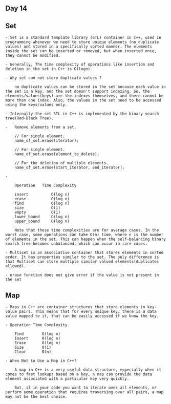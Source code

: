 ## Day 14

## Set

    - Set is a standard template library (STL) container in C++, used in programming whenever we need to store unique elements (no duplicate values) and stored in a specifically sorted manner. The elements inside the set can be inserted or removed, but when inserted once, they cannot be modified.

    - Generally, The time complexity of operations like insertion and deletion in the set in C++ is O(logn).

    - Why set can not store duplicate values ?  

        no duplicate values can be stored in the set because each value in the set is a key, and the set doesn't support indexing. So, the elements/values(keys) are the indexes themselves, and there cannot be more than one index. Also, the values in the set need to be accessed using the keys/values only.

    - Internally the set STL in C++ is implemented by the binary search tree(Red-Black Tree).

    -   Remove elements from a set.
    
        // For single element.
        name_of_set.erase(iterator); 

        // For single element.
        name_of_set.erase(element_to_delete); 

        // For the deletion of multiple elements.
        name_of_set.erase(start_iterator, end_iterator); 
        
    - 

        Operation	Time Complexity

        insert	        O(log n)
        erase	        O(log n)
        find	        O(log n)
        size	        O(1)
        empty	        O(1)
        lower_bound	    O(log n)
        upper_bound	    O(log n)

        Note that these time complexities are for average cases. In the worst case, some operations can take O(n) time, where n is the number of elements in the set. This can happen when the self-balancing binary search tree becomes unbalanced, which can occur in rare cases.

    - Multiset is an associative container that stores elements in sorted order. It has properties similar to the set. The only difference is that Multiset can store multiple similar valued elements(duplicates allowed).

    - erase function does not give error if the value is not present in the set


## Map

    - Maps in C++ are container structures that store elements in key-value pairs. This means that for every unique key, there is a data value mapped to it, that can be easily accessed if we know the key.

    - Operation	Time Complexity

        Find	    O(log n)
        Insert	    O(log n)
        Erase	    O(log n)
        Size	    O(1)
        Clear	    O(n)

    - When Not to Use a Map in C++? 
        
        A map in C++ is a very useful data structure, especially when it comes to fast lookups based on a key, a map can provide the data element associated with a particular key very quickly.

        But, if in your code you want to iterate over all elements, or perform some operation that requires traversing over all pairs, a map may not be the best choice.